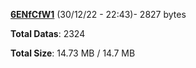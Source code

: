 [**6ENfCfW1**](/data/6ENfCfW1.txt) (30/12/22 - 22:43)- 2827 bytes

**Total Datas**: 2324

**Total Size**: 14.73 MB / 14.7 MB